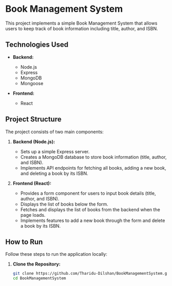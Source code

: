 
# Book Management System

This project implements a simple Book Management System that allows users to keep track of book information including title, author, and ISBN.

## Technologies Used

- **Backend:**
  - Node.js
  - Express
  - MongoDB
  - Mongoose

- **Frontend:**
  - React

## Project Structure

The project consists of two main components:

1. **Backend (Node.js):**
   - Sets up a simple Express server.
   - Creates a MongoDB database to store book information (title, author, and ISBN).
   - Implements API endpoints for fetching all books, adding a new book, and deleting a book by its ISBN.

2. **Frontend (React):**
   - Provides a form component for users to input book details (title, author, and ISBN).
   - Displays the list of books below the form.
   - Fetches and displays the list of books from the backend when the page loads.
   - Implements features to add a new book through the form and delete a book by its ISBN.

## How to Run

Follow these steps to run the application locally:

1. **Clone the Repository:**
   ```bash
   git clone https://github.com/Tharidu-Dilshan/BookManagementSystem.git
   cd BookManagementSystem
